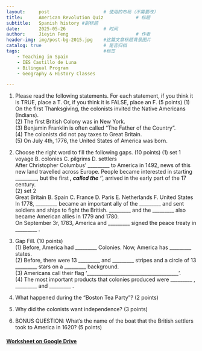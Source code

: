 ```yaml
---
layout:     post   				    # 使用的布局（不需要改）
title:      American Revolution	Quiz			# 标题  
subtitle:   Spanish history #副标题
date:       2025-05-26 				# 时间
author:     Jieyin Feng 						# 作者 
header-img: img/post-bg-2015.jpg 	#这篇文章标题背景图片
catalog: true 						# 是否归档
tags:								#标签
    - Teaching in Spain 
    - IES Castillo de Luna
    - Bilingual Program
    - Geography & History Classes

---
```


1. Please read the following statements. For each statement, if you think it is TRUE, place a T. Or, if you think it is FALSE, place an F. (5 points)
(1) On the first Thanksgiving, the colonists invited the Native Americans (Indians).\
(2) The first British Colony was in New York.\
(3) Benjamin Franklin is often called “The Father of the Country”.\
(4) The colonists did not pay taxes to Great Britain.\
(5) On July 4th, 1776, the United States of America was born.

2. Choose the right word to fill the following gaps. (10 points)
(1) set 1\
voyage     B. colonies     C. pilgrims     D. settlers    \
After Christopher Columbus’ _________ to America in 1492, news of this new land travelled across Europe. People became interested in starting _________, but the first _________, called the ‘_________’, arrived in the early part of the 17 century.\
(2) set 2\
Great Britain     B. Spain     C. France     D. Paris     E. Netherlands     F. United States\
In 1778,  _________ became an important ally of the  _________  and sent soldiers and ships to fight the   British.   _________ and the  _________  also became American allies in 1779 and 1780. \
On September 3r, 1783, America and  _________  signed the peace treaty in  _________ .

4. Gap Fill. (10 points)\
(1) Before, America had _________ Colonies. Now, America has _________ states.\
(2) Before, there were 13 _________ and _________ stripes and a circle of 13 _________ stars on a _________ background.\
(3) Americans call their flag ‘______________________________________’.\
(4) The most important products that colonies produced were _________ ,  _________  and  _________ .

5. What happened during the “Boston Tea Party”? (2 points)


6. Why did the colonists want independence? (3 points)


7. BONUS QUESTION: What’s the name of the boat that the British settlers took to America in 1620? (5 points)

#### [Worksheet on Google Drive](https://docs.google.com/document/d/1Idx26ZXM7ksGMsgfU1FpSbq3iQrjvVop/edit?usp=sharing&ouid=103086183032334531092&rtpof=true&sd=true)




